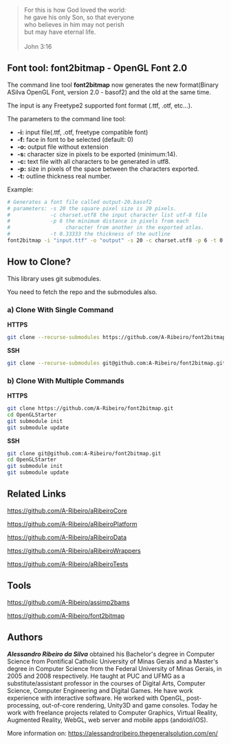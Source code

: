 > For this is how God loved the world:  
he gave his only Son, so that everyone  
who believes in him may not perish  
but may have eternal life.  
  \
John 3:16

## Font tool: font2bitmap - OpenGL Font 2.0

The command line tool __font2bitmap__ now generates the new format(Binary ASilva OpenGL Font, version 2.0 - basof2) and the old at the same time.

The input is any Freetype2 supported font format (.ttf, .otf, etc...).

The parameters to the command line tool:

* __-i:__ input file(.ttf, .otf, freetype compatible font)
* __-f:__ face in font to be selected (default: 0)
* __-o:__ output file without extension
* __-s:__ character size in pixels to be exported (minimum:14).
* __-c:__ text file with all characters to be generated in utf8.
* __-p:__ size in pixels of the space between the characters exported.
* __-t:__ outline thickness real number.

Example:

```bash
# Generates a font file called output-20.basof2
# parameters: -s 20 the square pixel size is 20 pixels.
#             -c charset.utf8 the input character list utf-8 file
#             -p 6 the minimum distance in pixels from each 
#                  character from another in the exported atlas.
#             -t 0.33333 the thickness of the outline
font2bitmap -i "input.ttf" -o "output" -s 20 -c charset.utf8 -p 6 -t 0.33333
```

## How to Clone?

This library uses git submodules.

You need to fetch the repo and the submodules also.

### a) Clone With Single Command

__HTTPS__

```bash
git clone --recurse-submodules https://github.com/A-Ribeiro/font2bitmap.git
```

__SSH__

```bash
git clone --recurse-submodules git@github.com:A-Ribeiro/font2bitmap.git
```

### b) Clone With Multiple Commands

__HTTPS__

```bash
git clone https://github.com/A-Ribeiro/font2bitmap.git
cd OpenGLStarter
git submodule init
git submodule update
```

__SSH__

```bash
git clone git@github.com:A-Ribeiro/font2bitmap.git
cd OpenGLStarter
git submodule init
git submodule update
```

## Related Links

https://github.com/A-Ribeiro/aRibeiroCore

https://github.com/A-Ribeiro/aRibeiroPlatform

https://github.com/A-Ribeiro/aRibeiroData

https://github.com/A-Ribeiro/aRibeiroWrappers

https://github.com/A-Ribeiro/aRibeiroTests

## Tools

https://github.com/A-Ribeiro/assimp2bams

https://github.com/A-Ribeiro/font2bitmap

## Authors

***Alessandro Ribeiro da Silva*** obtained his Bachelor's degree in Computer Science from Pontifical Catholic 
University of Minas Gerais and a Master's degree in Computer Science from the Federal University of Minas Gerais, 
in 2005 and 2008 respectively. He taught at PUC and UFMG as a substitute/assistant professor in the courses 
of Digital Arts, Computer Science, Computer Engineering and Digital Games. He have work experience with interactive
software. He worked with OpenGL, post-processing, out-of-core rendering, Unity3D and game consoles. Today 
he work with freelance projects related to Computer Graphics, Virtual Reality, Augmented Reality, WebGL, web server 
and mobile apps (andoid/iOS).

More information on: https://alessandroribeiro.thegeneralsolution.com/en/
